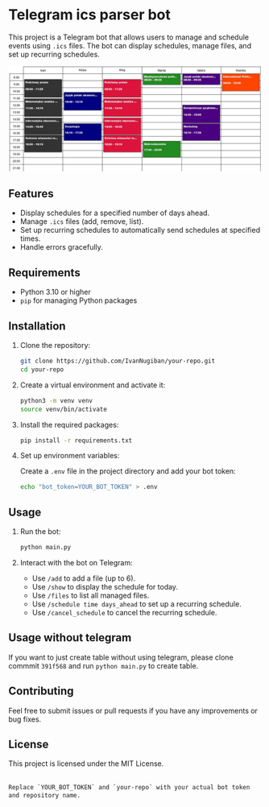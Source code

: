 # Telegram ics parser bot

This project is a Telegram bot that allows users to manage and schedule events using `.ics` files. The bot can display schedules, manage files, and set up recurring schedules.

![Example](resources/schedule_example.jpeg)

## Features

- Display schedules for a specified number of days ahead.
- Manage `.ics` files (add, remove, list).
- Set up recurring schedules to automatically send schedules at specified times.
- Handle errors gracefully.

## Requirements

- Python 3.10 or higher
- `pip` for managing Python packages

## Installation

1. Clone the repository:

    ```sh
    git clone https://github.com/IvanNugiban/your-repo.git
    cd your-repo
    ```

2. Create a virtual environment and activate it:

    ```sh
    python3 -m venv venv
    source venv/bin/activate
    ```

3. Install the required packages:

    ```sh
    pip install -r requirements.txt
    ```

4. Set up environment variables:

    Create a `.env` file in the project directory and add your bot token:

    ```sh
    echo "bot_token=YOUR_BOT_TOKEN" > .env
    ```

## Usage

1. Run the bot:

    ```sh
    python main.py
    ```

2. Interact with the bot on Telegram:
    - Use `/add` to add a file (up to 6). 
    - Use `/show` to display the schedule for today.
    - Use `/files` to list all managed files.
    - Use `/schedule time days_ahead` to set up a recurring schedule.
    - Use `/cancel_schedule` to cancel the recurring schedule.

## Usage without telegram

If you want to just create table without using telegram, please clone 
commmit `391f568` and run `python main.py` to create table.

## Contributing

Feel free to submit issues or pull requests if you have any improvements or bug fixes.

## License

This project is licensed under the MIT License.
```

Replace `YOUR_BOT_TOKEN` and `your-repo` with your actual bot token and repository name.